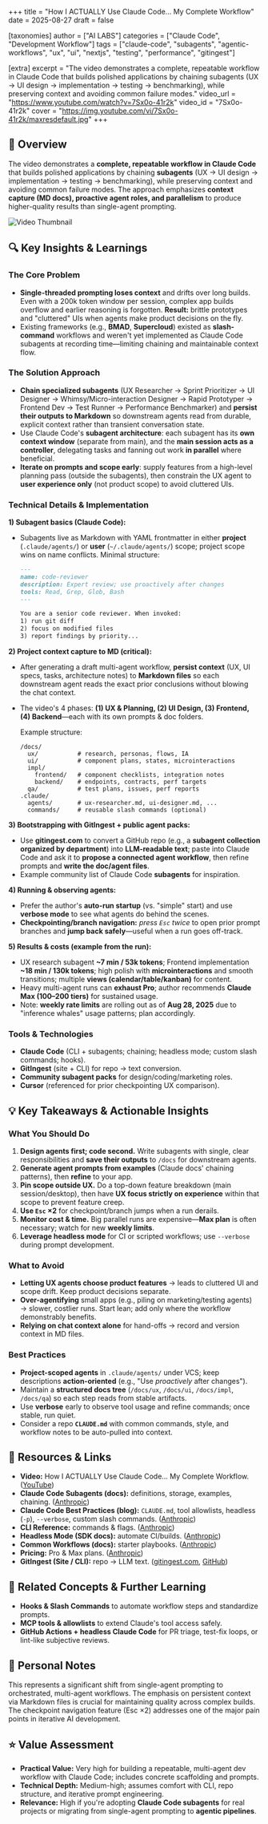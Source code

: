 +++
title = "How I ACTUALLY Use Claude Code... My Complete Workflow"
date = 2025-08-27
draft = false

[taxonomies]
author = ["AI LABS"]
categories = ["Claude Code", "Development Workflow"]
tags = ["claude-code", "subagents", "agentic-workflows", "ux", "ui", "nextjs", "testing", "performance", "gitingest"]

[extra]
excerpt = "The video demonstrates a complete, repeatable workflow in Claude Code that builds polished applications by chaining subagents (UX → UI design → implementation → testing → benchmarking), while preserving context and avoiding common failure modes."
video_url = "https://www.youtube.com/watch?v=7Sx0o-41r2k"
video_id = "7Sx0o-41r2k"
cover = "https://img.youtube.com/vi/7Sx0o-41r2k/maxresdefault.jpg"
+++

## 📖 Overview
The video demonstrates a **complete, repeatable workflow in Claude Code** that builds polished applications by chaining **subagents** (UX → UI design → implementation → testing → benchmarking), while preserving context and avoiding common failure modes. The approach emphasizes **context capture (MD docs), proactive agent roles, and parallelism** to produce higher-quality results than single-agent prompting.

![Video Thumbnail](https://img.youtube.com/vi/7Sx0o-41r2k/maxresdefault.jpg)

## 🔍 Key Insights & Learnings

### The Core Problem
- **Single-threaded prompting loses context** and drifts over long builds. Even with a 200k token window per session, complex app builds overflow and earlier reasoning is forgotten. **Result:** brittle prototypes and "cluttered" UIs when agents make product decisions on the fly.
- Existing frameworks (e.g., **BMAD**, **Supercloud**) existed as **slash-command** workflows and weren't yet implemented as Claude Code subagents at recording time—limiting chaining and maintainable context flow.

### The Solution Approach
- **Chain specialized subagents** (UX Researcher → Sprint Prioritizer → UI Designer → Whimsy/Micro-interaction Designer → Rapid Prototyper → Frontend Dev → Test Runner → Performance Benchmarker) and **persist their outputs to Markdown** so downstream agents read from durable, explicit context rather than transient conversation state.
- Use Claude Code's **subagent architecture**: each subagent has its **own context window** (separate from main), and the **main session acts as a controller**, delegating tasks and fanning out work **in parallel** where beneficial.
- **Iterate on prompts and scope early**: supply features from a high-level planning pass (outside the subagents), then constrain the UX agent to **user experience only** (not product scope) to avoid cluttered UIs.

### Technical Details & Implementation

**1) Subagent basics (Claude Code):**  
- Subagents live as Markdown with YAML frontmatter in either **project** (`.claude/agents/`) or **user** (`~/.claude/agents/`) scope; project scope wins on name conflicts. Minimal structure:  
  ```md
  ---
  name: code-reviewer
  description: Expert review; use proactively after changes
  tools: Read, Grep, Glob, Bash
  ---

  You are a senior code reviewer. When invoked:
  1) run git diff
  2) focus on modified files
  3) report findings by priority...
  ```

**2) Project context capture to MD (critical):**

* After generating a draft multi-agent workflow, **persist context** (UX, UI specs, tasks, architecture notes) to **Markdown files** so each downstream agent reads the exact prior conclusions without blowing the chat context.
* The video's 4 phases: **(1) UX & Planning, (2) UI Design, (3) Frontend, (4) Backend**—each with its own prompts & doc folders.

  Example structure:
  ```
  /docs/
    ux/           # research, personas, flows, IA
    ui/           # component plans, states, microinteractions
    impl/
      frontend/   # component checklists, integration notes
      backend/    # endpoints, contracts, perf targets
    qa/           # test plans, issues, perf reports
  .claude/
    agents/       # ux-researcher.md, ui-designer.md, ...
    commands/     # reusable slash commands (optional)
  ```

**3) Bootstrapping with GitIngest + public agent packs:**

* Use **gitingest.com** to convert a GitHub repo (e.g., a **subagent collection organized by department**) into **LLM-readable text**; paste into Claude Code and ask it to **propose a connected agent workflow**, then refine prompts and **write the doc/agent files**.
* Example community list of Claude Code **subagents** for inspiration.

**4) Running & observing agents:**

* Prefer the author's **auto-run startup** (vs. "simple" start) and use **verbose mode** to see what agents do behind the scenes.
* **Checkpointing/branch navigation:** *press `Esc` twice* to open prior prompt branches and **jump back safely**—useful when a run goes off-track.

**5) Results & costs (example from the run):**

* UX research subagent **~7 min / 53k tokens**; Frontend implementation **~18 min / 130k tokens**; high polish with **microinteractions** and smooth transitions; multiple **views (calendar/table/kanban)** for content.
* Heavy multi-agent runs can **exhaust Pro**; author recommends **Claude Max ($100–$200 tiers)** for sustained usage.
* Note: **weekly rate limits** are rolling out as of **Aug 28, 2025** due to "inference whales" usage patterns; plan accordingly.

### Tools & Technologies

* **Claude Code** (CLI + subagents; chaining; headless mode; custom slash commands; hooks).
* **GitIngest** (site + CLI) for repo → text conversion.
* **Community subagent packs** for design/coding/marketing roles.
* **Cursor** (referenced for prior checkpointing UX comparison).

## 💡 Key Takeaways & Actionable Insights

### What You Should Do

1. **Design agents first; code second.** Write subagents with single, clear responsibilities and **save their outputs** to `/docs` for downstream agents.
2. **Generate agent prompts from examples** (Claude docs' chaining patterns), then **refine** to your app.
3. **Pin scope outside UX.** Do a top-down feature breakdown (main session/desktop), then have **UX focus strictly on experience** within that scope to prevent feature creep.
4. **Use `Esc` ×2** for checkpoint/branch jumps when a run derails.
5. **Monitor cost & time.** Big parallel runs are expensive—**Max plan** is often necessary; watch for new **weekly limits**.
6. **Leverage headless mode** for CI or scripted workflows; use `--verbose` during prompt development.

### What to Avoid

* **Letting UX agents choose product features** → leads to cluttered UI and scope drift. Keep product decisions separate.
* **Over-agentifying** small apps (e.g., piling on marketing/testing agents) → slower, costlier runs. Start lean; add only where the workflow demonstrably benefits.
* **Relying on chat context alone** for hand-offs → record and version context in MD files.

### Best Practices

* **Project-scoped agents** in `.claude/agents/` under VCS; keep descriptions **action-oriented** (e.g., "Use *proactively* after changes").
* Maintain a **structured docs tree** (`/docs/ux`, `/docs/ui`, `/docs/impl`, `/docs/qa`) so each step reads from stable artifacts.
* Use **verbose** early to observe tool usage and refine commands; once stable, run quiet.
* Consider a repo **`CLAUDE.md`** with common commands, style, and workflow notes to be auto-pulled into context.

## 🔗 Resources & Links

* **Video:** How I ACTUALLY Use Claude Code... My Complete Workflow. ([YouTube](https://www.youtube.com/watch?v=7Sx0o-41r2k))
* **Claude Code Subagents (docs):** definitions, storage, examples, chaining. ([Anthropic](https://docs.anthropic.com/en/docs/claude-code/sub-agents))
* **Claude Code Best Practices (blog):** `CLAUDE.md`, tool allowlists, headless (`-p`), `--verbose`, custom slash commands. ([Anthropic](https://www.anthropic.com/engineering/claude-code-best-practices))
* **CLI Reference:** commands & flags. ([Anthropic](https://docs.anthropic.com/en/docs/claude-code/cli-reference))
* **Headless Mode (SDK docs):** automate CI/builds. ([Anthropic](https://docs.anthropic.com/en/docs/claude-code/sdk/sdk-headless))
* **Common Workflows (docs):** starter playbooks. ([Anthropic](https://docs.anthropic.com/en/docs/claude-code/common-workflows))
* **Pricing:** Pro & Max plans. ([Anthropic](https://www.anthropic.com/pricing))
* **GitIngest (Site / CLI):** repo → LLM text. ([gitingest.com](https://gitingest.com/), [GitHub](https://github.com/coderamp-labs/gitingest))

## 🔗 Related Concepts & Further Learning

* **Hooks & Slash Commands** to automate workflow steps and standardize prompts.
* **MCP tools & allowlists** to extend Claude's tool access safely.
* **GitHub Actions + headless Claude Code** for PR triage, test-fix loops, or lint-like subjective reviews.

## 📝 Personal Notes

This represents a significant shift from single-agent prompting to orchestrated, multi-agent workflows. The emphasis on persistent context via Markdown files is crucial for maintaining quality across complex builds. The checkpoint navigation feature (Esc ×2) addresses one of the major pain points in iterative AI development.

## ⭐ Value Assessment

* **Practical Value:** Very high for building a repeatable, multi-agent dev workflow with Claude Code; includes concrete scaffolding and prompts.
* **Technical Depth:** Medium-high; assumes comfort with CLI, repo structure, and iterative prompt engineering.
* **Relevance:** High if you're adopting **Claude Code subagents** for real projects or migrating from single-agent prompting to **agentic pipelines**.